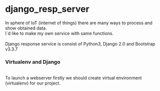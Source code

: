 # django_resp_server

In sphere of IoT (internet of things) there are many ways to process and show obtained data.<br>
I`d like to make my own service with same functions.<br>
<br>
Django response service is consist of Python3, Django 2.0 and Bootstrap v3.3.7

<h3>Virtualenv and Django</h3><br>
To launch a webserver firstly we should create virtual environment (virtualenv) for our project.<br>
